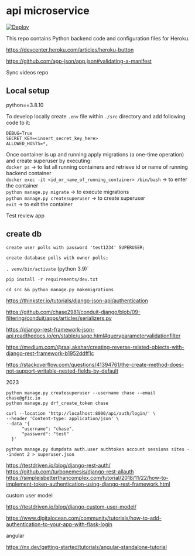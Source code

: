 # api microservice

<a href="https://heroku.com/deploy?template=https://github.com/turbonemesis/heroku-s3-sync.git">
  <img src="https://www.herokucdn.com/deploy/button.svg" alt="Deploy">
</a>

This repo contains Python backend code and configuration files for Heroku. 

https://devcenter.heroku.com/articles/heroku-button

https://github.com/app-json/app.json#validating-a-manifest

Sync videos repo

## Local setup

python==3.8.10

To develop locally create `.env` file within `./src` directory and add following code to it:  
```
DEBUG=True
SECRET_KEY=<insert_secret_key_here>
ALLOWED_HOSTS=*,
```

Once container is up and running apply migrations (a one-time operation) and create superuser by executing:  
`docker ps` -> to list all running containers and retrieve id or name of running backend container  
`docker exec -it <id_or_name_of_running_container> /bin/bash` -> to enter the container  
`python manage.py migrate` -> to execute migrations  
`python manage.py createsuperuser` -> to create superuser  
`exit` -> to exit the container  

Test review app

## create db
```shell
create user polls with password 'test1234' SUPERUSER;
```
```shell
create database polls with owner polls;
```


`. venv/bin/activate` (python 3.9)`

`pip install -r requirements/dev.txt`

`cd src && python manage.py makemigrations`


https://thinkster.io/tutorials/django-json-api/authentication

https://github.com/chase2981/conduit-django/blob/09-filtering/conduit/apps/articles/serializers.py

https://django-rest-framework-json-api.readthedocs.io/en/stable/usage.html#queryparametervalidationfilter

https://medium.com/@raaj.akshar/creating-reverse-related-objects-with-django-rest-framework-b1952ddff1c

https://stackoverflow.com/questions/41394761/the-create-method-does-not-support-writable-nested-fields-by-default

2023

```shell
python manage.py createsuperuser --username chase --email chase@gfic.io
python manage.py drf_create_token chase
```

```
curl --location 'http://localhost:8000/api/auth/login/' \
--header 'Content-type: application/json' \
--data '{
      "username": "chase",
      "password": "test"
  }'
```

```shell
python manage.py dumpdata auth.user authtoken account sessions sites --indent 2 > superuser.json

```


https://testdriven.io/blog/django-rest-auth/
https://github.com/turbonemesis/django-rest-allauth
https://simpleisbetterthancomplex.com/tutorial/2018/11/22/how-to-implement-token-authentication-using-django-rest-framework.html

custom user model

https://testdriven.io/blog/django-custom-user-model/

https://www.digitalocean.com/community/tutorials/how-to-add-authentication-to-your-app-with-flask-login

angular

https://nx.dev/getting-started/tutorials/angular-standalone-tutorial
